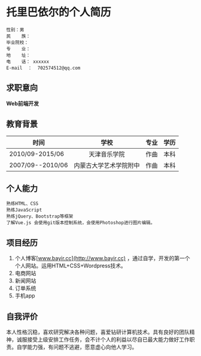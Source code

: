 # 托里巴依尔的个人简历

```
性别：男
民    族： 
毕业院校： 
专    业： 
地    址： 
电    话： xxxxxx
E-mail  ：  702574512@qq.com
```

## 求职意向

**Web前端开发**

## 教育背景

| 时间        | 学校           | 专业  |学历|
| ------------- |:-------------:| -----:|----:|
| 2010/09-2015/06 | 天津音乐学院 |作曲 |本科|
| 2007/09--2010/06| 内蒙古大学艺术学院附中| 作曲|本科|

## 个人能力

```
熟练HTML、CSS
熟练JavaScript
熟练jQuery、Bootstrap等框架
了解Vue.js 会使用git版本控制系统，会使用Photoshop进行图片编辑。
```

## 项目经历

1. 个人博客[www.bayir.cc](http://www.bayir.cc) ，通过自学，开发的第一个个人网站。运用HTML+CSS+Wordpress技术。
2. 电商网站
3. 新闻网站
4. 订单系统
5. 手机app

## 自我评价

本人性格沉稳，喜欢研究解决各种问题，喜爱钻研计算机技术。具有良好的团队精神，诚服接受上级安排工作任务，会不计个人的利益以尽自已最大能力做好工作职责。自学能力强，有问题不逃避，愿意虚心向他人学习。
